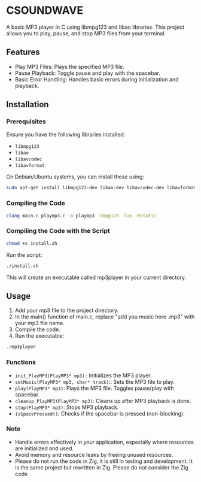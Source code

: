 # CSOUNDWAVE


A basic MP3 player in C using libmpg123 and libao libraries. This project allows you to play, pause, and stop MP3 files from your terminal.

## Features
 * Play MP3 Files: Plays the specified MP3 file.
 * Pause Playback: Toggle pause and play with the spacebar.
 * Basic Error Handling: Handles basic errors during initialization and playback.

 ## Installation

### Prerequisites

Ensure you have the following libraries installed:

* `libmpg123`
* `libao`
* `libavcodec`
* `libavformat`

On Debian/Ubuntu systems, you can install these using:

```bash
sudo apt-get install libmpg123-dev libao-dev libavcodec-dev libavformat-dev
```
### Compiling the Code
```bash
clang main.c playmp3.c -o playmp3 -lmpg123 -lao -Bstatic                     
```
### Compiling the Code with the Script
```bash
chmod +x install.sh
```
 Run the script:
```bash
./install.sh
```


This will create an executable called mp3player in your current directory.

## Usage

1. Add your mp3 file to the project directory.
2. In the main() function of main.c, replace "add you music here .mp3" with your mp3 file name.
3. Compile the code.
4. Run the executable:
```C
./mp3player
```
### Functions

* `init_PlayMP3(PlayMP3* mp3):` Initializes the MP3 player.
* `setMusic(PlayMP3* mp3, char* track)`:: Sets the MP3 file to play.
* `play(PlayMP3* mp3)`: Plays the MP3 file. Toggles pause/play with spacebar.
* `cleanup_PlayMP3(PlayMP3* mp3)`: Cleans up after MP3 playback is done.
* `stop(PlayMP3* mp3)`: Stops MP3 playback.
* `isSpacePressed()`: Checks if the spacebar is pressed (non-blocking).
  

### Note

* Handle errors effectively in your application, especially where resources are initialized and used.
* Avoid memory and resource leaks by freeing unused resources.
* Please do not run the code in Zig, it is still in testing and development. It is the same project but rewritten in Zig. Please do not consider the Zig code
